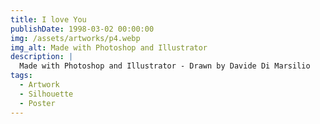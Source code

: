 ```yaml
---
title: I love You
publishDate: 1998-03-02 00:00:00
img: /assets/artworks/p4.webp
img_alt: Made with Photoshop and Illustrator
description: |
  Made with Photoshop and Illustrator - Drawn by Davide Di Marsilio
tags:
  - Artwork
  - Silhouette
  - Poster
---
```

